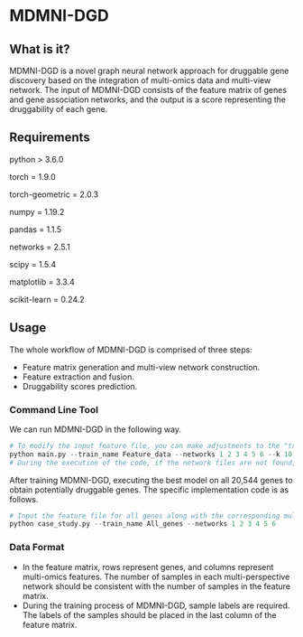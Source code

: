 # MDMNI-DGD

## What is it?

MDMNI-DGD is a novel graph neural network approach for druggable gene discovery based on the integration of multi-omics data and multi-view network. The input of MDMNI-DGD consists of the feature matrix of genes and gene association networks, and the output is a score representing the druggability of each gene. 

## Requirements

python > 3.6.0

torch = 1.9.0

torch-geometric = 2.0.3

numpy = 1.19.2 

pandas = 1.1.5

networks = 2.5.1

scipy = 1.5.4 

matplotlib = 3.3.4 

scikit-learn = 0.24.2 

## Usage

The whole workflow of MDMNI-DGD is comprised of three steps: 

- Feature matrix generation and multi-view network construction. 
- Feature extraction and fusion. 
- Druggability scores prediction.  

### Command Line Tool

We can run MDMNI-DGD in the following way.

```python
# To modify the input feature file, you can make adjustments to the "train_name" parameter. Similarly, by modifying the "networks" parameter, you can select different gene correlation networks.
python main.py --train_name Feature_data --networks 1 2 3 4 5 6 --k 10
# During the execution of the code, if the network files are not found, the code will automatically execute "network.py" to generate them.
```

After training MDMNI-DGD, executing the best model on all 20,544 genes to obtain potentially druggable genes. The specific implementation code is as follows.

```python
# Input the feature file for all genes along with the corresponding multi-view network
python case_study.py --train_name All_genes --networks 1 2 3 4 5 6
```

### Data Format

- In the feature matrix, rows represent genes, and columns represent multi-omics features. The number of samples in each multi-perspective network should be consistent with the number of samples in the feature matrix.
- During the training process of MDMNI-DGD, sample labels are required. The labels of the samples should be placed in the last column of the feature matrix.

